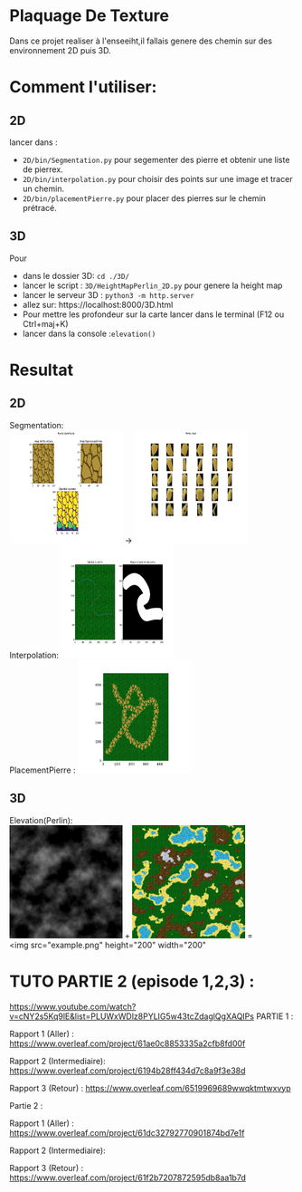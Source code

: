 # Plaquage De Texture
Dans ce projet realiser à l'enseeiht,il fallais genere des chemin sur des environnement 2D puis 3D.
  
# Comment l'utiliser:  
## 2D  
lancer dans :  
- `2D/bin/Segmentation.py` pour segementer des pierre et obtenir une liste de pierrex.  
- `2D/bin/interpolation.py` pour choisir des points sur une image et tracer un chemin.  
- `2D/bin/placementPierre.py` pour placer des pierres sur le chemin prétracé.  
## 3D  
Pour 
- dans le dossier 3D: `cd ./3D/`
- lancer le script : `3D/HeightMapPerlin_2D.py` pour genere la height map
- lancer le serveur 3D : `python3 -m http.server` 
- allez sur: https://localhost:8000/3D.html
- Pour mettre les profondeur sur la carte lancer dans le terminal (F12 ou Ctrl+maj+K)
- lancer dans la console :`elevation()`

# Resultat  
## 2D
Segmentation:  
<img src="2D/Resultat/Segmentation/segmentation.png" height="200" width="200" /> ->
<img src="2D/Resultat/Segmentation/Pierres_Rep_1_Edge_1.png" height="200" width="200" />  
Interpolation:
<img src="2D/Resultat/Interpolation/chemin.png" height="200" width="200" />  
PlacementPierre : 
<img src="2D/Resultat/placementPierre/final.png" height="200" width="200" />  

## 3D
Elevation(Perlin):  
<img src="3D/threejs/assets/images/perlin.png" height="200" width="200" /> +
<img src="3D/threejs/assets/images/texture_finale.png" height="200" width="200" /> =  
<img src="example.png" height="200" width="200"
# TUTO PARTIE 2 (episode 1,2,3) : 
https://www.youtube.com/watch?v=cNY2s5Kq9lE&list=PLUWxWDlz8PYLIG5w43tcZdaglQgXAQIPs
PARTIE 1 :

  Rapport 1 (Aller)        : https://www.overleaf.com/project/61ae0c8853335a2cfb8fd00f

  Rapport 2 (Intermediaire): https://www.overleaf.com/project/6194b28ff434d7c8a9f3e38d

  Rapport 3 (Retour)       : https://www.overleaf.com/6519969689wwqktmtwxvyp

Partie 2 : 

  Rapport 1 (Aller)        : https://www.overleaf.com/project/61dc32792770901874bd7e1f
  
  Rapport 2 (Intermediaire):
  
  Rapport 3 (Retour)       : https://www.overleaf.com/project/61f2b7207872595db8aa1b7d
